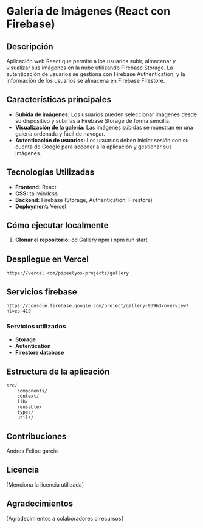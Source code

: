 # Galería de Imágenes (React con Firebase)

## Descripción
Aplicación web React que permite a los usuarios subir, almacenar y visualizar sus imágenes en la nube utilizando Firebase Storage. La autenticación de usuarios se gestiona con Firebase Authentication, y la información de los usuarios se almacena en Firebase Firestore.

## Características principales
* **Subida de imágenes:** Los usuarios pueden seleccionar imágenes desde su dispositivo y subirlas a Firebase Storage de forma sencilla.
* **Visualización de la galería:** Las imágenes subidas se muestran en una galería ordenada y fácil de navegar.
* **Autenticación de usuarios:** Los usuarios deben iniciar sesión con su cuenta de Google para acceder a la aplicación y gestionar sus imágenes.

## Tecnologías Utilizadas
* **Frontend:** React
* **CSS:** tailwindcss
* **Backend:** Firebase (Storage, Authentication, Firestore)
* **Deployment:** Vercel

## Cómo ejecutar localmente
1. **Clonar el repositorio:**
    cd Gallery
    npm i
    npm run start

## Despliegue en Vercel
    https://vercel.com/pipeelyos-projects/gallery

## Servicios firebase
    https://console.firebase.google.com/project/gallery-93963/overview?hl=es-419
### Servicios utilizados
*   **Storage**
*   **Autentication**
*   **Firestore database**



## Estructura de la aplicación
    src/
        components/
        context/
        lib/
        reusable/
        types/
        utils/

## Contribuciones
Andres Felipe garcia

## Licencia
[Menciona la licencia utilizada]

## Agradecimientos
[Agradecimientos a colaboradores o recursos]
